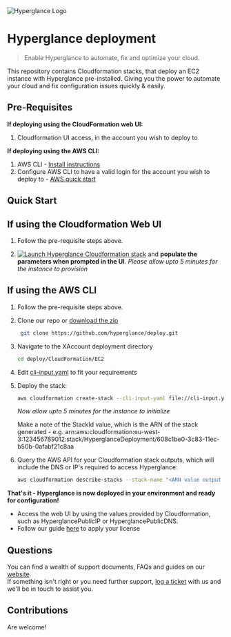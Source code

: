 <img src="https://github.com/hyperglance/deploy/blob/master/files/b5dfbb6c-75c8-493b-8c5d-d68b3272cf0f.png" alt="Hyperglance Logo" />

# Hyperglance deployment

> Enable Hyperglance to automate, fix and optimize your cloud.

This repository contains Cloudformation stacks, that deploy an EC2 instance with Hyperglance pre-installed. Giving you the power to automate your cloud and fix configuration issues quickly & easily.

## Pre-Requisites

__If deploying using the CloudFormation web UI:__

1. Cloudformation UI access, in the account you wish to deploy to

__If deploying using the AWS CLI:__

1. AWS CLI - [Install instructions](https://docs.aws.amazon.com/cli/latest/userguide/cli-chap-install.html)
2. Configure AWS CLI to have a valid login for the account you wish to deploy to - [AWS quick start](https://docs.aws.amazon.com/cli/latest/userguide/cli-configure-quickstart.html)

## Quick Start

## If using the Cloudformation Web UI

1. Follow the pre-requisite steps above.

2.  [<img src="https://github.com/hyperglance/deploy/blob/master/files/cloudformation-launch-stack.png" alt="Launch Hyperglance Cloudformation stack" />](https://console.aws.amazon.com/cloudformation/home?region=us-east-1#/stacks/new?stackName=HyperglanceDeployment&templateURL=https://hyperglance-deploy-repo-public.s3.amazonaws.com/CloudFormation/EC2/Hyperglance-EC2.json) and __populate the parameters when prompted in the UI__.
    *Please allow upto 5 minutes for the instance to provision*

## If using the AWS CLI

1. Follow the pre-requisite steps above.

2. Clone our repo or [download the zip](https://github.com/hyperglance/deploy/archive/refs/heads/master.zip)
	```bash
	 git clone https://github.com/hyperglance/deploy.git
	```

4.  Navigate to the XAccount deployment directory 
	
	```bash
	cd deploy/CloudFormation/EC2
    ```

5. Edit [cli-input.yaml](CloudFormation/EC2/cli-input.yaml) to fit your requirements

6. Deploy the stack:

    ```bash
    aws cloudformation create-stack --cli-input-yaml file://cli-input.yaml
    ```

    *Now allow upto 5 minutes for the instance to initialize*
    
    Make a note of the StackId value, which is the ARN of the stack generated - e.g. arn:aws:cloudformation:eu-west-3:123456789012:stack/HyperglanceDeployment/608c1be0-3c83-11ec-b50b-0afabf21c8aa

7. Query the AWS API for your Cloudformation stack outputs, which will include the DNS or IP's required to access Hyperglance:

    ```bash
    aws cloudformation describe-stacks --stack-name "<ARN value output from the above query>" --query 'Stacks[*].Outputs[*]'
    ```

__That's it - Hyperglance is now deployed in your environment and ready for configuration!__

* Access the web UI by using the values provided by Cloudformation, such as HyperglancePublicIP or HyperglancePublicDNS.
* Follow our guide [here](https://support.hyperglance.com/knowledge/how-to-apply-a-new-license) to apply your license

## Questions

You can find a wealth of support documents, FAQs and guides on our [website](https://support.hyperglance.com).<br />
If something isn't right or you need further support, [log a ticket](https://support.hyperglance.com/knowledge/kb-tickets/new) with us and we'll be in touch to assist you.

## Contributions
Are welcome!
